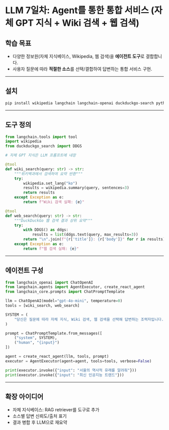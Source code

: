 # LLM 7일차: Agent를 통한 통합 서비스 (자체 GPT 지식 + Wiki 검색 + 웹 검색)

## 학습 목표
- 다양한 정보원(자체 지식베이스, Wikipedia, 웹 검색)을 **에이전트 도구**로 결합합니다.
- 사용자 질문에 따라 **적절한 소스**를 선택/결합하여 답변하는 통합 서비스 구현.

---

## 설치
```bash
pip install wikipedia langchain langchain-openai duckduckgo-search python-dotenv
```

---

## 도구 정의
```python
from langchain.tools import tool
import wikipedia
from duckduckgo_search import DDGS

# 자체 GPT 지식은 LLM 프롬프트에 내장

@tool
def wiki_search(query: str) -> str:
    """위키백과에서 검색하여 요약 반환"""
    try:
        wikipedia.set_lang("ko")
        results = wikipedia.summary(query, sentences=3)
        return results
    except Exception as e:
        return f"Wiki 검색 실패: {e}"

@tool
def web_search(query: str) -> str:
    """DuckDuckGo 웹 검색 결과 상위 요약"""
    try:
        with DDGS() as ddgs:
            results = list(ddgs.text(query, max_results=3))
        return "\n".join(f"{r['title']}: {r['body']}" for r in results)
    except Exception as e:
        return f"웹 검색 실패: {e}"
```

---

## 에이전트 구성
```python
from langchain_openai import ChatOpenAI
from langchain.agents import AgentExecutor, create_react_agent
from langchain_core.prompts import ChatPromptTemplate

llm = ChatOpenAI(model="gpt-4o-mini", temperature=0)
tools = [wiki_search, web_search]

SYSTEM = (
    "당신은 질문에 따라 자체 지식, Wiki 검색, 웹 검색을 선택해 답변하는 조력자입니다."
)

prompt = ChatPromptTemplate.from_messages([
    ("system", SYSTEM),
    ("human", "{input}")
])

agent = create_react_agent(llm, tools, prompt)
executor = AgentExecutor(agent=agent, tools=tools, verbose=False)

print(executor.invoke({"input": "서울의 역사적 유래를 알려줘"}))
print(executor.invoke({"input": "최신 인공지능 트렌드"}))
```

---

## 확장 아이디어
- 자체 지식베이스: RAG retriever를 도구로 추가
- 소스별 답변 신뢰도/출처 표기
- 결과 병합 후 LLM으로 재요약
